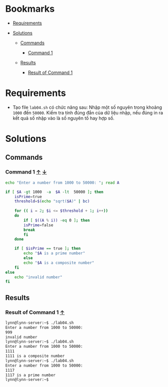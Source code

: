<a name="bookmarks"/>

# Bookmarks

- [Requirements](#requirements)

- [Solutions](#solutions)

	- [Commands](#commands)
		- [Command 1](#command-1)

	- [Results](#results)
		- [Result of Command 1](#result-1)

<a name="requirements"/>

# Requirements

- Tạo file `lab04.sh` có chức năng sau: Nhập một số nguyên trong khoảng `1000` đến `50000`. Kiểm tra tính đúng đắn của dữ liệu nhập, nếu đúng in ra kết quả số nhập vào là số nguyên tố hay hợp số.

<a name="solutions"/>

# Solutions 

<a name="commands"/>

## Commands

<a name="command-1"/>

### Command 1 [↑](#bookmarks) [↓](#result-1)

```sh
echo "Enter a number from 1000 to 50000: "; read A

if [ $A -gt 1000  -a  $A -lt  50000 ]; then
	isPrime=true
	threshold=$(echo "sqrt($A)" | bc)
	
	for (( i = 2; $i <= $threshold + 1; i++)) 
	do
	    if [ $((A % i)) -eq 0 ]; then
		isPrime=false
		break
	    fi	
	done

	if [ $isPrime == true ]; then
	    echo "$A is a prime number"
    	else
	    echo "$A is a composite number"
	fi
else
	echo "invalid number"
fi
```

<a name="results"/>

## Results

<a name="result-1"/>

### Result of Command 1 [↑](#command-1)

```sh
lynn@lynn-server:~$ ./lab04.sh
Enter a number from 1000 to 50000: 
999
invalid number
lynn@lynn-server:~$ ./lab04.sh
Enter a number from 1000 to 50000: 
1111
1111 is a composite number
lynn@lynn-server:~$ ./lab04.sh
Enter a number from 1000 to 50000: 
1117
1117 is a prime number
lynn@lynn-server:~$ 
```

